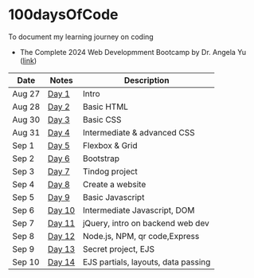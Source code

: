 # 100daysOfCode
To document my learning journey on coding
- The Complete 2024 Web Developmment Bootcamp by Dr. Angela Yu ([link](https://www.udemy.com/course/the-complete-web-development-bootcamp/?couponCode=SKILLS4SALE))

| Date          | Notes    | Description    | 
| ------------- | --------------- | --------------- |
| Aug 27        | [Day 1](https://github.com/Chloezhu010/100daysOfCode_WebDev/blob/main/day1/day1.md) | Intro |
| Aug 28        | [Day 2](https://github.com/Chloezhu010/100daysOfCode_WebDev/blob/main/day2/day2.md) | Basic HTML |
| Aug 30        | [Day 3](https://github.com/Chloezhu010/100daysOfCode_WebDev/blob/main/day3/day3.md) | Basic CSS |
| Aug 31        | [Day 4](https://github.com/Chloezhu010/100daysOfCode_WebDev/blob/main/day4/day4.md) | Intermediate & advanced CSS |
| Sep 1        | [Day 5](https://github.com/Chloezhu010/100daysOfCode_WebDev/blob/main/day5/day5.md) | Flexbox & Grid |
| Sep 2        | [Day 6](https://github.com/Chloezhu010/100daysOfCode_WebDev/blob/main/day6/day6.md) | Bootstrap |
| Sep 3        | [Day 7](https://github.com/Chloezhu010/100daysOfCode_WebDev/blob/main/day6/) | Tindog project |
| Sep 4        | [Day 8](https://github.com/Chloezhu010/100daysOfCode_WebDev/blob/main/day8/day8.md) | Create a website |
| Sep 5        | [Day 9](https://github.com/Chloezhu010/100daysOfCode_WebDev/blob/main/day9/day9.md) | Basic Javascript |
| Sep 6        | [Day 10](https://github.com/Chloezhu010/100daysOfCode_WebDev/blob/main/day10/day10.md) | Intermediate Javascript, DOM|
| Sep 7        | [Day 11](https://github.com/Chloezhu010/100daysOfCode_WebDev/blob/main/day11/day11.md) | jQuery, intro on backend web dev|
| Sep 8        | [Day 12](https://github.com/Chloezhu010/100daysOfCode_WebDev/blob/main/day12/day12.md) | Node.js, NPM, qr code,Express|
| Sep 9        | [Day 13](https://github.com/Chloezhu010/100daysOfCode_WebDev/blob/main/day12/) | Secret project, EJS |
| Sep 10        | [Day 14](https://github.com/Chloezhu010/100daysOfCode_WebDev/blob/main/day14/day14.md) | EJS partials, layouts, data passing |
